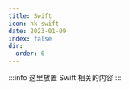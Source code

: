 ```yaml
---
title: Swift
icon: hk-swift
date: 2023-01-09
index: false
dir:
  order: 6
---
```


:::info
这里放置 Swift 相关的内容
:::

<AutoCatalog />
